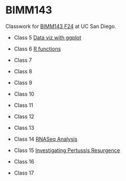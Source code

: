 # BIMM143

Classwork for [BIMM143 F24]() at UC San Diego.

- Class 5 [Data viz with ggplot]()

- Class 6 [R functions]()

- Class 7 []()

- Class 8 []()

- Class 9 []()

- Class 10 []()

- Class 11 []()

- Class 12 []()

- Class 13 []()

- Class 14 [RNASeq Analysis](https://github.com/sofia-ls-class/BIMM143/blob/main/BIMM143_Lab14/BIMM143-Lab14-RNA-Seq-analysis.pdf)

- Class 15 [Investigating Pertussis Resurgence](https://github.com/sofia-ls-class/BIMM143/blob/main/BIMM143_Lab15/BIMM143_Lab15_Pertussis_Resurgence.pdf)

- Class 16 []()

- Class 17 []()